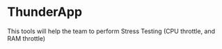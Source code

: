 # ThunderApp
This tools will help the team to perform Stress Testing (CPU throttle, and RAM throttle)
